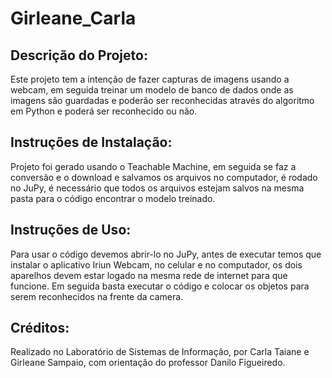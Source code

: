 # Girleane_Carla

## Descrição do Projeto:
Este projeto tem a intenção de fazer capturas de imagens usando a webcam, em seguida treinar um modelo de banco de dados onde as imagens são guardadas e poderão ser reconhecidas através do algoritmo em Python e poderá ser reconhecido ou não.

## Instruções de Instalação:
Projeto foi gerado usando o Teachable Machine, em seguida se faz a conversão e o download e salvamos os arquivos no computador, é rodado no JuPy, é necessário que todos os arquivos estejam salvos na mesma pasta para o código encontrar o modelo treinado.

## Instruções de Uso:
Para usar o código devemos abrir-lo no JuPy, antes de executar temos que instalar o aplicativo Iriun Webcam, no celular e no computador, os dois aparelhos devem estar logado na mesma rede de internet para que funcione. Em seguida basta executar o código e colocar os objetos para serem reconhecidos na frente da camera. 

## Créditos:
Realizado no Laboratório de Sistemas de Informação, por Carla Taiane e Girleane Sampaio, com orientação do professor Danilo Figueiredo.



   
